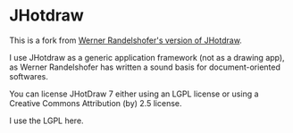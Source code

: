 # JHotdraw

This is a fork from [Werner Randelshofer's version of JHotdraw](https://www.randelshofer.ch/oop/jhotdraw/index.html).

I use JHotdraw as a generic application framework (not as a drawing app), as Werner Randelshofer has written a sound basis for document-oriented softwares.

You can license JHotDraw 7 either using an LGPL license or using a Creative Commons Attribution (by) 2.5 license.

I use the LGPL here.
